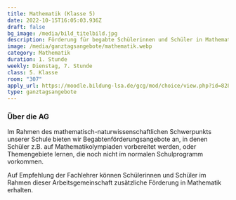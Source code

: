 ```yaml
---
title: Mathematik (Klasse 5)
date: 2022-10-15T16:05:03.936Z
draft: false
bg_image: /media/bild_titelbild.jpg
description: Förderung für begabte Schülerinnen und Schüler in Mathematik.
image: /media/ganztagsangebote/mathematik.webp
category: Mathematik
duration: 1. Stunde
weekly: Dienstag, 7. Stunde
class: 5. Klasse
room: "307"
apply_url: https://moodle.bildung-lsa.de/gcg/mod/choice/view.php?id=828
type: ganztagsangebote
---
```

### Über die AG

Im Rahmen des mathematisch-naturwissenschaftlichen Schwerpunkts unserer Schule bieten wir Begabtenförderungsangebote an, in denen Schüler z.B. auf Mathematikolympiaden vorbereitet werden, oder Themengebiete lernen, die noch nicht im normalen Schulprogramm vorkommen.

Auf Empfehlung der Fachlehrer können Schülerinnen und Schüler im Rahmen dieser Arbeitsgemeinschaft zusätzliche Förderung in Mathematik erhalten.

